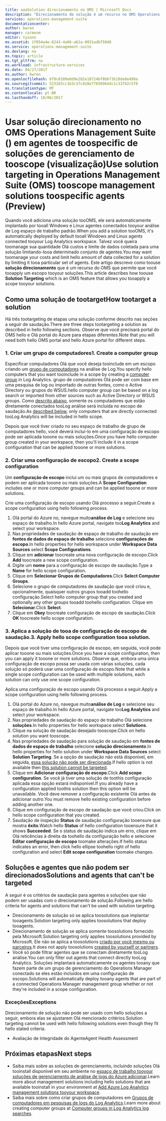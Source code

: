 ```yaml
---
title: aaaSolution direcionamento no OMS | Microsoft Docs
description: "Direcionamento de solução é um recurso no OMS Operations Management Suite () que permite que você toolimit gerenciamento soluções tooa conjunto específico de agentes.  Este artigo descreve como toocreate uma configuração de escopo e aplicá-lo tooa solução."
services: operations-management-suite
documentationcenter: 
author: bwren
manager: carmonm
editor: tysonn
ms.assetid: 1f054a4e-6243-4a66-a62a-0031adb750d8
ms.service: operations-management-suite
ms.devlang: na
ms.topic: article
ms.tgt_pltfrm: na
ms.workload: infrastructure-services
ms.date: 04/27/2017
ms.author: bwren
ms.openlocfilehash: 6f8c8109e0d9e282e18724bf8b673b10de8e498a
ms.sourcegitcommit: 523283cc1b3c37c428e77850964dc1c33742c5f0
ms.translationtype: MT
ms.contentlocale: pt-BR
ms.lasthandoff: 10/06/2017
---
```

# <a name="use-solution-targeting-in-operations-management-suite-oms-tooscope-management-solutions-toospecific-agents-preview"></a><span data-ttu-id="0827b-104">Usar solução direcionamento no OMS Operations Management Suite () em agentes de toospecific de soluções de gerenciamento de tooscope (visualização)</span><span class="sxs-lookup"><span data-stu-id="0827b-104">Use solution targeting in Operations Management Suite (OMS) tooscope management solutions toospecific agents (Preview)</span></span>
<span data-ttu-id="0827b-105">Quando você adiciona uma solução tooOMS, ele será automaticamente implantado por tooall Windows e Linux agentes conectados tooyour análise de Log espaço de trabalho padrão.</span><span class="sxs-lookup"><span data-stu-id="0827b-105">When you add a solution tooOMS, it's automatically deployed by default tooall Windows and Linux agents connected tooyour Log Analytics workspace.</span></span>  <span data-ttu-id="0827b-106">Talvez você queira toomanage sua quantidade Olá custos e limite de dados coletada para uma solução limitando-tooa determinado conjunto de agentes.</span><span class="sxs-lookup"><span data-stu-id="0827b-106">You may want toomanage your costs and limit hello amount of data collected for a solution by limiting it tooa particular set of agents.</span></span>  <span data-ttu-id="0827b-107">Este artigo descreve como toouse **solução direcionamento** que é um recurso do OMS que permite que você tooapply um escopo tooyour soluções.</span><span class="sxs-lookup"><span data-stu-id="0827b-107">This article describes how toouse **Solution Targeting** which is an OMS feature that allows you tooapply a scope tooyour solutions.</span></span>

## <a name="how-tootarget-a-solution"></a><span data-ttu-id="0827b-108">Como uma solução de tootarget</span><span class="sxs-lookup"><span data-stu-id="0827b-108">How tootarget a solution</span></span>
<span data-ttu-id="0827b-109">Há três tootargeting de etapas uma solução conforme descrito nas seções a seguir de saudação.</span><span class="sxs-lookup"><span data-stu-id="0827b-109">There are three steps tootargeting a solution as described in hello following sections.</span></span>  <span data-ttu-id="0827b-110">Observe que você precisará portal do OMS hello e Olá portal do Azure para etapas diferentes.</span><span class="sxs-lookup"><span data-stu-id="0827b-110">Note that you will need both hello OMS portal and hello Azure portal for different steps.</span></span>


### <a name="1-create-a-computer-group"></a><span data-ttu-id="0827b-111">1. Criar um grupo de computadores</span><span class="sxs-lookup"><span data-stu-id="0827b-111">1. Create a computer group</span></span>
<span data-ttu-id="0827b-112">Especificar computadores Olá que você deseja tooinclude em um escopo criando um [grupo de computadores](../log-analytics/log-analytics-computer-groups.md) na análise de Log.</span><span class="sxs-lookup"><span data-stu-id="0827b-112">You specify hello computers that you want tooinclude in a scope by creating a [computer group](../log-analytics/log-analytics-computer-groups.md) in Log Analytics.</span></span>  <span data-ttu-id="0827b-113">grupo de computadores Olá pode ser com base em uma pesquisa de log ou importado de outras fontes, como o Active Directory ou grupos do WSUS.</span><span class="sxs-lookup"><span data-stu-id="0827b-113">hello computer group can be based on a log search or imported from other sources such as Active Directory or WSUS groups.</span></span> <span data-ttu-id="0827b-114">Como [descrito abaixo](#solutions-and-agents-that-cant-be-targeted), somente os computadores que estão diretamente conectados tooLog análise será incluída no escopo de saudação.</span><span class="sxs-lookup"><span data-stu-id="0827b-114">As [described below](#solutions-and-agents-that-cant-be-targeted), only computers that are directly connected tooLog Analytics will be included in hello scope.</span></span>

<span data-ttu-id="0827b-115">Depois que você tiver criado no seu espaço de trabalho de grupo de computadores hello, você deverá incluí-lo em uma configuração de escopo pode ser aplicada tooone ou mais soluções.</span><span class="sxs-lookup"><span data-stu-id="0827b-115">Once you have hello computer group created in your workspace, then you'll include it in a scope configuration that can be applied tooone or more solutions.</span></span>
 
 
 ### <a name="2-create-a-scope-configuration"></a><span data-ttu-id="0827b-116">2. Criar uma configuração de escopo</span><span class="sxs-lookup"><span data-stu-id="0827b-116">2. Create a scope configuration</span></span>
 <span data-ttu-id="0827b-117">Um **configuração de escopo** inclui um ou mais grupos de computadores e podem ser aplicada tooone ou mais soluções.</span><span class="sxs-lookup"><span data-stu-id="0827b-117">A **Scope Configuration** includes one or more computer groups and can be applied tooone or more solutions.</span></span> 
 
 <span data-ttu-id="0827b-118">Crie uma configuração de escopo usando Olá processo a seguir.</span><span class="sxs-lookup"><span data-stu-id="0827b-118">Create a scope configuration using hello following process.</span></span>  

 1. <span data-ttu-id="0827b-119">Olá portal do Azure no, navegue muito**análise de Log** e selecione seu espaço de trabalho.</span><span class="sxs-lookup"><span data-stu-id="0827b-119">In hello Azure portal, navigate too**Log Analytics** and select your workspace.</span></span>
 2. <span data-ttu-id="0827b-120">Nas propriedades de saudação de espaço de trabalho de saudação em **fontes de dados de espaço de trabalho** selecione **configurações de escopo**.</span><span class="sxs-lookup"><span data-stu-id="0827b-120">In hello properties for hello workspace under **Workspace Data Sources** select **Scope Configurations**.</span></span>
 3. <span data-ttu-id="0827b-121">Clique em **adicionar** toocreate uma nova configuração de escopo.</span><span class="sxs-lookup"><span data-stu-id="0827b-121">Click **Add** toocreate a new scope configuration.</span></span>
 4. <span data-ttu-id="0827b-122">Digite um **nome** para a configuração de escopo de saudação.</span><span class="sxs-lookup"><span data-stu-id="0827b-122">Type a **Name** for hello scope configuration.</span></span>
 5. <span data-ttu-id="0827b-123">Clique em **Selecionar Grupos de Computadores**.</span><span class="sxs-lookup"><span data-stu-id="0827b-123">Click **Select Computer Groups**.</span></span>
 6. <span data-ttu-id="0827b-124">Selecione o grupo de computadores de saudação que você criou e, opcionalmente, quaisquer outros grupos tooadd toohello configuração.</span><span class="sxs-lookup"><span data-stu-id="0827b-124">Select hello computer group that you created and optionally any other groups tooadd toohello configuration.</span></span>  <span data-ttu-id="0827b-125">Clique em **Selecionar**.</span><span class="sxs-lookup"><span data-stu-id="0827b-125">Click **Select**.</span></span>  
 6. <span data-ttu-id="0827b-126">Clique em **Okey** toocreate configuração de escopo de saudação.</span><span class="sxs-lookup"><span data-stu-id="0827b-126">Click **OK** toocreate hello scope configuration.</span></span> 


 ### <a name="3-apply-hello-scope-configuration-tooa-solution"></a><span data-ttu-id="0827b-127">3. Aplica a solução de tooa de configuração de escopo de saudação.</span><span class="sxs-lookup"><span data-stu-id="0827b-127">3. Apply hello scope configuration tooa solution.</span></span>
<span data-ttu-id="0827b-128">Depois que você tiver uma configuração de escopo, em seguida, você pode aplicar tooone ou mais soluções.</span><span class="sxs-lookup"><span data-stu-id="0827b-128">Once you have a scope configuration, then you can apply it tooone or more solutions.</span></span>  <span data-ttu-id="0827b-129">Observe que, embora uma única configuração de escopo possa ser usada com várias soluções, cada solução só poderá usar uma configuração de escopo.</span><span class="sxs-lookup"><span data-stu-id="0827b-129">Note that while a single scope configuration can be used with multiple solutions, each solution can only use one scope configuration.</span></span>

<span data-ttu-id="0827b-130">Aplica uma configuração de escopo usando Olá processo a seguir.</span><span class="sxs-lookup"><span data-stu-id="0827b-130">Apply a scope configuration using hello following process.</span></span>  

 1. <span data-ttu-id="0827b-131">Olá portal do Azure no, navegue muito**análise de Log** e selecione seu espaço de trabalho.</span><span class="sxs-lookup"><span data-stu-id="0827b-131">In hello Azure portal, navigate too**Log Analytics** and select your workspace.</span></span>
 2. <span data-ttu-id="0827b-132">Nas propriedades de saudação do espaço de trabalho Olá selecione **soluções**.</span><span class="sxs-lookup"><span data-stu-id="0827b-132">In hello properties for hello workspace select **Solutions**.</span></span>
 3. <span data-ttu-id="0827b-133">Clique na solução de saudação desejado tooscope.</span><span class="sxs-lookup"><span data-stu-id="0827b-133">Click on hello solution you want tooscope.</span></span>
 4. <span data-ttu-id="0827b-134">Nas propriedades de saudação para solução de saudação em **fontes de dados de espaço de trabalho** selecione **solução direcionamento**.</span><span class="sxs-lookup"><span data-stu-id="0827b-134">In hello properties for hello solution under **Workspace Data Sources** select **Solution Targeting**.</span></span>  <span data-ttu-id="0827b-135">Se a opção de saudação não está disponível, em seguida, [essa solução não pode ser direcionada](#solutions-and-agents-that-cant-be-targeted).</span><span class="sxs-lookup"><span data-stu-id="0827b-135">If hello option is not available then [this solution cannot be targeted](#solutions-and-agents-that-cant-be-targeted).</span></span>
 5. <span data-ttu-id="0827b-136">Clique em **Adicionar configuração de escopo**.</span><span class="sxs-lookup"><span data-stu-id="0827b-136">Click **Add scope configuration**.</span></span>  <span data-ttu-id="0827b-137">Se você já tiver uma solução de toothis configuração aplicada essa opção estará indisponível.</span><span class="sxs-lookup"><span data-stu-id="0827b-137">If you already have a configuration applied toothis solution then this option will be unavailable.</span></span>  <span data-ttu-id="0827b-138">Você deve remover a configuração existente Olá antes de adicionar outro.</span><span class="sxs-lookup"><span data-stu-id="0827b-138">You must remove hello existing configuration before adding another one.</span></span>
 6. <span data-ttu-id="0827b-139">Clique em configuração de escopo de saudação que você criou.</span><span class="sxs-lookup"><span data-stu-id="0827b-139">Click on hello scope configuration that you created.</span></span>
 7. <span data-ttu-id="0827b-140">Saudação de inspeção **Status** de saudação configuração tooensure que mostra **êxito**.</span><span class="sxs-lookup"><span data-stu-id="0827b-140">Watch hello **Status** of hello configuration tooensure that it shows **Succeeded**.</span></span>  <span data-ttu-id="0827b-141">Se o status de saudação indica um erro, clique em Olá reticências à direita da toohello da configuração hello e selecione **Editar configuração de escopo** toomake alterações.</span><span class="sxs-lookup"><span data-stu-id="0827b-141">If hello status indicates an error, then click hello ellipse toohello right of hello configuration and select **Edit scope configuration** toomake changes.</span></span>

## <a name="solutions-and-agents-that-cant-be-targeted"></a><span data-ttu-id="0827b-142">Soluções e agentes que não podem ser direcionados</span><span class="sxs-lookup"><span data-stu-id="0827b-142">Solutions and agents that can't be targeted</span></span>
<span data-ttu-id="0827b-143">A seguir é os critérios de saudação para agentes e soluções que não podem ser usadas com o direcionamento de solução.</span><span class="sxs-lookup"><span data-stu-id="0827b-143">Following are hello criteria for agents and solutions that can't be used with solution targeting.</span></span>

- <span data-ttu-id="0827b-144">Direcionamento de solução só se aplica toosolutions que implantar tooagents.</span><span class="sxs-lookup"><span data-stu-id="0827b-144">Solution targeting only applies toosolutions that deploy tooagents.</span></span>
- <span data-ttu-id="0827b-145">Direcionamento de solução se aplica somente toosolutions fornecido pela Microsoft.</span><span class="sxs-lookup"><span data-stu-id="0827b-145">Solution targeting only applies toosolutions provided by Microsoft.</span></span>  <span data-ttu-id="0827b-146">Ele não se aplica a toosolutions [criado por você mesmo ou parceiros](operations-management-suite-solutions-creating.md).</span><span class="sxs-lookup"><span data-stu-id="0827b-146">It does not apply toosolutions [created by yourself or partners](operations-management-suite-solutions-creating.md).</span></span>
- <span data-ttu-id="0827b-147">Você só pode filtrar agentes que se conectam diretamente tooLog análise.</span><span class="sxs-lookup"><span data-stu-id="0827b-147">You can only filter out agents that connect directly tooLog Analytics.</span></span>  <span data-ttu-id="0827b-148">Soluções implantará automaticamente os agentes tooany que fazem parte de um grupo de gerenciamento do Operations Manager conectado se eles estão incluídos em uma configuração de escopo.</span><span class="sxs-lookup"><span data-stu-id="0827b-148">Solutions will automatically deploy tooany agents that are part of a connected Operations Manager management group whether or not they're included in a scope configuration.</span></span>

### <a name="exceptions"></a><span data-ttu-id="0827b-149">Exceções</span><span class="sxs-lookup"><span data-stu-id="0827b-149">Exceptions</span></span>
<span data-ttu-id="0827b-150">Direcionamento de solução não pode ser usado com hello soluções a seguir, embora elas se ajustarem Olá mencionado critérios.</span><span class="sxs-lookup"><span data-stu-id="0827b-150">Solution targeting cannot be used with hello following solutions even though they fit hello stated criteria.</span></span>

- <span data-ttu-id="0827b-151">Avaliação de Integridade do Agente</span><span class="sxs-lookup"><span data-stu-id="0827b-151">Agent Health Assessment</span></span>

## <a name="next-steps"></a><span data-ttu-id="0827b-152">Próximas etapas</span><span class="sxs-lookup"><span data-stu-id="0827b-152">Next steps</span></span>
- <span data-ttu-id="0827b-153">Saiba mais sobre as soluções de gerenciamento, incluindo soluções Olá tooinstall disponível em seu ambiente no [espaço de trabalho tooyour soluções de gerenciamento de análise de logs do Azure adicionar](../log-analytics/log-analytics-add-solutions.md).</span><span class="sxs-lookup"><span data-stu-id="0827b-153">Learn more about management solutions including hello solutions that are available tooinstall in your environment at [Add Azure Log Analytics management solutions tooyour workspace](../log-analytics/log-analytics-add-solutions.md).</span></span>
- <span data-ttu-id="0827b-154">Saiba mais sobre como criar grupos de computadores em [Grupos de computadores em pesquisas de logs do Log Analytics](../log-analytics/log-analytics-computer-groups.md).</span><span class="sxs-lookup"><span data-stu-id="0827b-154">Learn more about creating computer groups at [Computer groups in Log Analytics log searches](../log-analytics/log-analytics-computer-groups.md).</span></span>